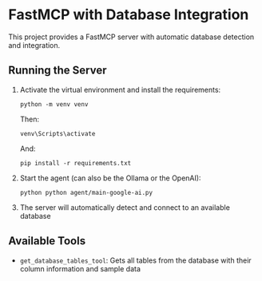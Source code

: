 # FastMCP with Database Integration

This project provides a FastMCP server with automatic database detection and integration.

## Running the Server

1. Activate the virtual environment and install the requirements:
   ```
   python -m venv venv
   ```
   Then:
   ```
   venv\Scripts\activate
   ```
   And:
   ```
   pip install -r requirements.txt
   ```
2. Start the agent (can also be the Ollama or the OpenAI):
   ```
   python python agent/main-google-ai.py
   ```
3. The server will automatically detect and connect to an available database

## Available Tools

- `get_database_tables_tool`: Gets all tables from the database with their column information and sample data
